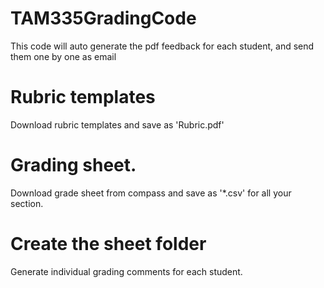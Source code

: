 # TAM335GradingCode
This code will auto generate the pdf feedback for each student, and send them one by one as email

# Rubric templates
Download rubric templates and save as 'Rubric.pdf'

# Grading sheet.
Download grade sheet from compass and save as '*.csv' for all your section. 

# Create the sheet folder
Generate individual grading comments for each student.

